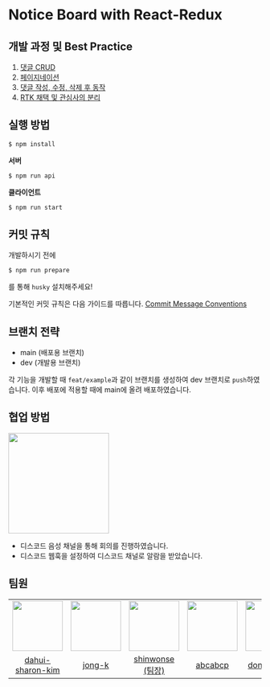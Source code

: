 # Notice Board with React-Redux

## 개발 과정 및 Best Practice

1. [댓글 CRUD](https://github.com/wanted-preonboarding-fe-internship-8th/pre-onboarding-8th-4-9/wiki/1.-%EB%8C%93%EA%B8%80-CRUD)
2. [페이지네이션]()
3. [댓글 작성, 수정, 삭제 후 동작](https://github.com/wanted-preonboarding-fe-internship-8th/pre-onboarding-8th-4-9/wiki/3.-%EB%8C%93%EA%B8%80-%EC%9E%91%EC%84%B1,-%EC%88%98%EC%A0%95,-%EC%82%AD%EC%A0%9C-%ED%9B%84-%EB%8F%99%EC%9E%91)
4. [RTK 채택 및 관심사의 분리](https://github.com/wanted-preonboarding-fe-internship-8th/pre-onboarding-8th-4-9/wiki/4.-RTK-%EC%B1%84%ED%83%9D-%EB%B0%8F-%EA%B4%80%EC%8B%AC%EC%82%AC%EC%9D%98-%EB%B6%84%EB%A6%AC)
## 실행 방법

```bash
$ npm install
```

**서버**

```bash
$ npm run api
```

**클라이언트**

```bash
$ npm run start
```

## 커밋 규칙

개발하시기 전에

```bash
$ npm run prepare
```

를 통해 `husky` 설치해주세요!

기본적인 커밋 규칙은 다음 가이드를 따릅니다. [Commit Message Conventions](https://gist.github.com/stephenparish/9941e89d80e2bc58a153)

## 브랜치 전략

- main (배포용 브랜치)
- dev (개발용 브랜치)

각 기능을 개발할 때 `feat/example`과 같이 브랜치를 생성하여 dev 브랜치로 `push`하였습니다. 이후 배포에 적용할 때에 main에 올려 배포하였습니다.

## 협업 방법

<div>
  <img src="https://user-images.githubusercontent.com/62709718/208821813-5f880759-64e4-46d4-8d2f-9721d231f4ae.png" width="200px;" />
</div>

- 디스코드 음성 채널을 통해 회의를 진행하였습니다.
- 디스코드 웹훅을 설정하여 디스코드 채널로 알람을 받았습니다.

## 팀원

<table>
  <tr>
    <td align="center">
      <img src="https://user-images.githubusercontent.com/62709718/211858707-046f5b18-b31f-40f1-ae24-6e992612cc5a.png" width="100px;" alt=""/>
    </td>
    <td align="center">
      <img src="https://user-images.githubusercontent.com/62709718/208676156-350f5e57-7568-497a-ba32-cf7f849ef688.png" width="100px;" alt=""/>
    </td>  
    <td align="center">
      <img src="https://user-images.githubusercontent.com/62709718/208676001-b838be17-a6da-4954-8382-7b537a359f2a.png" width="100px;" alt=""/>
    </td>
    <td align="center">
      <img src="https://user-images.githubusercontent.com/62709718/208675953-3dbf10de-ed57-4b9a-9a5a-903dd5b8e708.png" width="100px;" alt=""/>
    </td>
    <td align="center">
      <img src="https://user-images.githubusercontent.com/62709718/208675588-1fc2c6ec-0a10-4496-b7de-39cfbfa5e7ab.png" width="100px;" alt=""/>
    </td>
  </tr>
  <tr>    
    <td align="center">
      <a href="https://github.com/dahui-sharon-kim">
        <div>dahui-sharon-kim</div>
      </a>
    </td>
    <td align="center">
      <a href="https://github.com/jong-k">
        <div>jong-k</div>
      </a>
    </td>   
    <td align="center">
      <a href="https://github.com/shinwonse">
        <div>shinwonse (팀장)</div>
      </a>
    </td>
    <td align="center">
      <a href="https://github.com/abcabcp">
        <div>abcabcp</div>
      </a>
    </td>
    <td align="center">
      <a href="https://github.com/dong53358">
        <div>dong53358</div>
      </a>
    </td>
  </tr>
</table>
